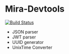 # Mira-Devtools
[![Build Status](https://travis-ci.org/HoangNguyen17193/mira-devtools.svg?branch=main)](https://travis-ci.org/HoangNguyen17193/mira-devtools)

* JSON parser
* JWT parser
* UUID generator
* UnixTime Converter
